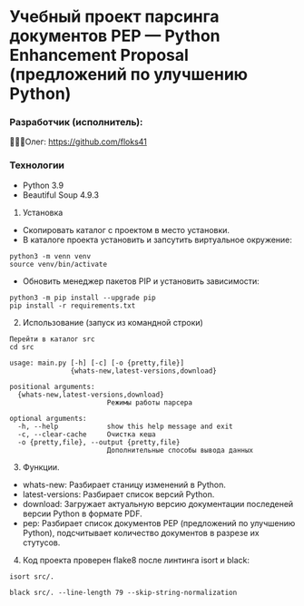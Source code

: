 # Учебный проект парсинга документов PEP — Python Enhancement Proposal (предложений по улучшению Python)

### Разработчик (исполнитель):

👨🏼‍💻Олег: https://github.com/floks41

### Технологии
- Python 3.9
- Beautiful Soup 4.9.3

1. Установка
- Скопировать каталог с проектом в место установки.
- В каталоге проекта установить и запсутить виртуальное окружение:
```
python3 -m venn venv
source venv/bin/activate
```
- Обновить менеджер пакетов PIP и установить зависимости:
```
python3 -m pip install --upgrade pip
pip install -r requirements.txt
```

2. Использование (запуск из командной строки) 

```
Перейти в каталог src
cd src

usage: main.py [-h] [-c] [-o {pretty,file}]
               {whats-new,latest-versions,download}

positional arguments:
  {whats-new,latest-versions,download}
                        Режимы работы парсера

optional arguments:
  -h, --help            show this help message and exit
  -c, --clear-cache     Очистка кеша
  -o {pretty,file}, --output {pretty,file}
                        Дополнительные способы вывода данных
```
3. Функции.
- whats-new: Разбирает станицу изменений в Python.
- latest-versions: Разбирает список версий Python.
- download: Загружает актуальную версию документации последеней версии Python в формате PDF.
- pep: Разбирает список документов PEP (предложений по улучшению Python), подсчитывает количество документов в разрезе их стутусов.

4. Код проекта проверен flake8 после линтинга isort и black:

```
isort src/.
```
```
black src/. --line-length 79 --skip-string-normalization
```
